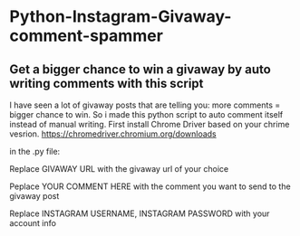 # Python-Instagram-Givaway-comment-spammer
## Get a bigger chance to win a givaway by auto writing comments with this script ##

I have seen a lot of givaway posts that are telling you: more comments = bigger chance to win. So i made this python script to auto comment itself instead of manual writing.
First install Chrome Driver based on your chrime vesrion. https://chromedriver.chromium.org/downloads

in the .py file:

Replace GIVAWAY URL with the givaway url of your choice
  
Peplace YOUR COMMENT HERE with the comment you want to send to the givaway post
  
Replace INSTAGRAM USERNAME, INSTAGRAM PASSWORD with your account info
